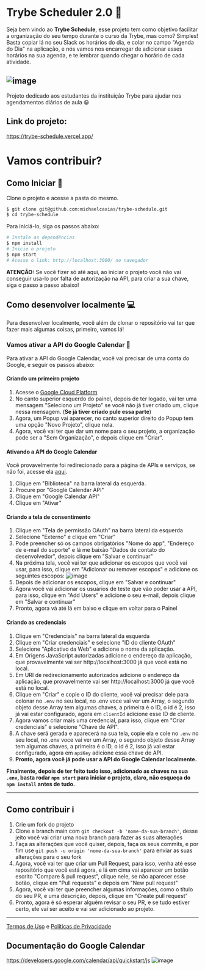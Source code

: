 # Trybe Scheduler 2.0 🎉
Seja bem vindo ao **Trybe Schedule**, esse projeto tem como objetivo facilitar a organização do seu tempo durante o curso da Trybe, mas como?
Simples! Basta copiar lá no seu Slack os horários do dia, e colar no campo "Agenda do Dia" na aplicação, e nós vamos nos encarregar de adicionar esses horários na sua agenda, e te lembrar quando chegar o horário de cada atividade.

![image](https://i.imgur.com/00TIFGe.gif)
---
Projeto dedicado aos estudantes da instituição Trybe para ajudar nos agendamentos diários de aula 😀

## Link do projeto:
https://trybe-schedule.vercel.app/

# Vamos contribuir?
## Como Iniciar 🌟

Clone o projeto e acesse a pasta do mesmo.

```bash
$ git clone git@github.com:michaelcaxias/trybe-schedule.git
$ cd trybe-schedule
```

Para iniciá-lo, siga os passos abaixo:
```bash
# Instale as dependências
$ npm install 
# Inicie o projeto
$ npm start
# Acesse o link: http://localhost:3000/ no navegador
```
**ATENÇÃO:** Se você fizer só até aqui, ao iniciar o projeto você não vai conseguir usa-lo por falta de autorização na API, para criar a sua chave, siga o passo a passo abaixo!

## Como desenvolver localmente 💻
Para desenvolver localmente, você além de clonar o repositório vai ter que fazer mais algumas coisas, primeiro, vamos lá!

### Vamos ativar a API do Google Calendar 📅
Para ativar a API do Google Calendar, você vai precisar de uma conta do Google, e seguir os passos abaixo:

#### **Criando um primeiro projeto**
1. Acesse o [Google Cloud Platform](https://console.cloud.google.com/)
2. No canto superior esquerdo do painel, depois de ter logado, vai ter uma mensagem "Seleciono um Projeto" se você não já tiver criado um, clique nessa mensagem. (**Se já tiver criado pule essa parte**)
3. Agora, um Popup vai aparecer, no canto superior direito do Popup tem uma opção "Novo Projeto", clique nela.
4. Agora, você vai ter que dar um nome para o seu projeto, a organização pode ser a "Sem Organização", e depois clique em "Criar".

#### **Ativando a API do Google Calendar**
Você provavelmente foi redirecionado para a página de APIs e serviços, se não foi, acesse ela [aqui](https://console.cloud.google.com/apis/dashboard).
1. Clique em "Biblioteca" na barra lateral da esquerda.
2. Procure por "Google Calendar API"
3. Clique em "Google Calendar API"
4. Clique em "Ativar"

#### **Criando a tela de consentimento**
1. Clique em "Tela de permissão OAuth" na barra lateral da esquerda
2. Selecione "Externo" e clique em "Criar"
3. Pode preencher só os campos obrigatórios "Nome do app", "Endereço de e-mail do suporte" e lá me baixão "Dados de contato do desenvolvedor", depois clique em "Salvar e continuar"
4. Na próxima tela, você vai ter que adicionar os escopos que você vai usar, para isso, clique em "Adicionar ou remover escopos" e adicione os seguintes escopos:
![image](https://i.imgur.com/AXMcvy9.png)
5. Depois de adicionar os escopos, clique em "Salvar e continuar"
6. Agora você vai adicionar os usuários de teste que vão poder usar a API, para isso, clique em "Add Users" e adicione o seu e-mail, depois clique em "Salvar e continuar"
7. Pronto, agora vá até lá em baixo e clique em voltar para o Painel

#### **Criando as credenciais**
1. Clique em "Credenciais" na barra lateral da esquerda
2. Clique em "Criar credenciais" e selecione "ID do cliente OAuth"
3. Selecione "Aplicativo da Web" e adicione o nome da aplicação.
4. Em Origens JavaScript autorizadas adicione o endereço da aplicação, que provavelmente vai ser http://localhost:3000 já que você está no local.
5. Em URI de redirecionamento autorizados adicione o endereço da aplicação, que provavelmente vai ser http://localhost:3000 já que você está no local.
6. Clique em "Criar" e copie o ID do cliente, você vai precisar dele para colonar no `.env` no seu local, no .env voce vai ver um Array, o segundo objeto desse Array tem algumas chaves, a primeira é o ID, o id é 2, isso já vai estar configurado, agora em `clientId` adicione esse ID de cliente.
7. Agora vamos criar mais uma credencial, para isso, clique em "Criar credenciais" e selecione "Chave de API".
8. A chave será gerada e aparecerá na sua tela, copie ela e cole no `.env` no seu local, no .env voce vai ver um Array, o segundo objeto desse Array tem algumas chaves, a primeira é o ID, o id é 2, isso já vai estar configurado, agora em `apiKey` adicione essa chave de API.
9. **Pronto, agora você já pode usar a API do Google Calendar localmente.**

**Finalmente, depois de ter feito tudo isso, adicionado as chaves na sua `.env`, basta rodar `npm start` para iniciar o projeto, claro, não esqueça do `npm install` antes de tudo.**

---
## Como contribuir ℹ️
  1. Crie um fork do projeto
  2. Clone a branch main com `git checkout -b 'nome-da-sua-branch'`, desse jeito você vai criar uma nova branch para fazer as suas alterações
  3. Faça as alterações que você quiser, depois, faça os seus commits, e por fim use `git push -u origin 'nome-da-sua-branch'` para enviar as suas alterações para o seu fork
  4. Agora, você vai ter que criar um Pull Request, para isso, venha até esse repositório que você está agora, e lá em cima vai aparecer um botão escrito "Compare & pull request", clique nele, se não aparecer esse botão, clique em "Pull requests" e depois em "New pull request"
  5. Agora, você vai ter que preencher algumas informações, como o título do seu PR, e uma descrição, depois, clique em "Create pull request"
  6. Pronto, agora é só esperar alguém revisar o seu PR, e se tudo estiver certo, ele vai ser aceito e vai ser adicionado ao projeto.

---

[Termos de Uso](https://trybe-schedule.vercel.app/terms-and-conditions) e [Políticas de Privacidade](https://trybe-schedule.vercel.app/privacy-policy)


## Documentação do Google Calendar
https://developers.google.com/calendar/api/quickstart/js
![image](https://user-images.githubusercontent.com/79621661/143962267-cd4fda15-2637-4425-ab4f-93862d66443b.png)
